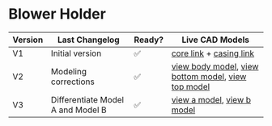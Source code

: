 # Blower Holder

| Version | Last Changelog | Ready? | Live CAD Models |
| ------- | -------------- | ------ | --------------- |
| V1 | Initial version | ✅ | [core link](https://a360.co/2X7eoLW) + [casing link](https://a360.co/2X5DwCR)
| V2 | Modeling corrections | ✅ | [view body model](https://a360.co/2V96Kyb), [view bottom model](https://a360.co/2VfzKEG), [view top model](https://a360.co/2UQeKoY)
| V3 | Differentiate Model A and Model B | ✅ | [view a model](https://a360.co/2xiu2tr), [view b model](https://a360.co/2ViA05J)
